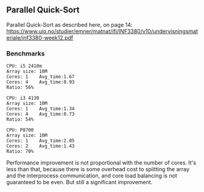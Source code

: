 ## Parallel Quick-Sort

Parallel Quick-Sort as described here, on page 14:
https://www.uio.no/studier/emner/matnat/ifi/INF3380/v10/undervisningsmateriale/inf3380-week12.pdf

### Benchmarks

```
CPU: i5 2410m
Array size: 10M
Cores: 1 	Avg_time:1.67
Cores: 4 	Avg_time:0.93
Ratio: 56%
```

```
CPU: i3 4130
Array size: 10M
Cores: 1 	Avg_time:1.34
Cores: 4 	Avg_time:0.73
Ratio: 54%
```

```
CPU: P8700
Array size: 10M
Cores: 1 	Avg_time:2.05
Cores: 2 	Avg_time:1.43
Ratio: 70%
```

Performance improvement is not proportional with the number of cores. It's less than that, because there is some overhead cost to splitting the array and the interprocess communication, and core load balancing is not guaranteed to be even. But still a significant improvement.
